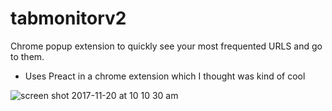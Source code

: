 # tabmonitorv2

Chrome popup extension to quickly see your most frequented URLS and go to them.

- Uses Preact in a chrome extension which I thought was kind of cool

![screen shot 2017-11-20 at 10 10 30 am](https://user-images.githubusercontent.com/523933/33025131-15670ea6-cddb-11e7-8a92-be44cb5ddc2e.png)
